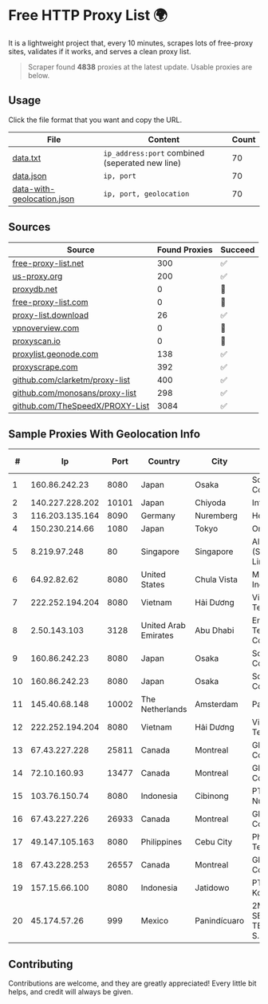 
# Free HTTP Proxy List 🌍

It is a lightweight project that, every 10 minutes, scrapes lots of free-proxy sites, validates if it works, and serves a clean proxy list.


> Scraper found **4838** proxies at the latest update. Usable proxies are below.

## Usage

Click the file format that you want and copy the URL.


|File|Content|Count|
|----|-------|-----|
|[data.txt](https://raw.githubusercontent.com/themiralay/Proxy-List-World/master/data.txt)|`ip_address:port` combined (seperated new line)|70|
|[data.json](https://raw.githubusercontent.com/themiralay/Proxy-List-World/master/data.json)|`ip, port`|70|
|[data-with-geolocation.json](https://raw.githubusercontent.com/themiralay/Proxy-List-World/master/data-with-geolocation.json)|`ip, port, geolocation`|70|

## Sources

|Source|Found Proxies|Succeed|
|------|-------------|-------|
|[free-proxy-list.net](https://free-proxy-list.net)|300|✅|
|[us-proxy.org](https://www.us-proxy.org)|200|✅|
|[proxydb.net](http://proxydb.net)|0|🚫|
|[free-proxy-list.com](https://free-proxy-list.com/?page=&port=&type%5B%5D=http&type%5B%5D=https&up_time=0&search=Search)|0|🚫|
|[proxy-list.download](https://www.proxy-list.download/HTTP)|26|✅|
|[vpnoverview.com](https://vpnoverview.com/privacy/anonymous-browsing/free-proxy-servers)|0|🚫|
|[proxyscan.io](https://www.proxyscan.io)|0|🚫|
|[proxylist.geonode.com](https://proxylist.geonode.com/api/proxy-list?limit=300&page=1&sort_by=lastChecked&sort_type=desc&protocols=http,https)|138|✅|
|[proxyscrape.com](https://api.proxyscrape.com/v2/?request=displayproxies&protocol=http&timeout=10000&country=all&ssl=all&anonymity=all)|392|✅|
|[github.com/clarketm/proxy-list](https://raw.githubusercontent.com/clarketm/proxy-list/master/proxy-list-raw.txt)|400|✅|
|[github.com/monosans/proxy-list](https://raw.githubusercontent.com/monosans/proxy-list/main/proxies/http.txt)|298|✅|
|[github.com/TheSpeedX/PROXY-List](https://raw.githubusercontent.com/TheSpeedX/PROXY-List/master/http.txt)|3084|✅|


## Sample Proxies With Geolocation Info

|#|Ip|Port|Country|City|Internet Service Provider|
|-|--|----|-------|----|-------------------------|
|1|160.86.242.23|8080|Japan|Osaka|Sony Network Communications Inc|
|2|140.227.228.202|10101|Japan|Chiyoda|InfoSphere|
|3|116.203.135.164|8090|Germany|Nuremberg|Hetzner Online GmbH|
|4|150.230.214.66|1080|Japan|Tokyo|Oracle Corporation|
|5|8.219.97.248|80|Singapore|Singapore|Alibaba Cloud (Singapore) Private Limited|
|6|64.92.82.62|8080|United States|Chula Vista|Momentum Telecom, Inc.|
|7|222.252.194.204|8080|Vietnam|Hải Dương|VietNam Post and Telecom Corporation|
|8|2.50.143.103|3128|United Arab Emirates|Abu Dhabi|Emirates Telecommunications Corporation|
|9|160.86.242.23|8080|Japan|Osaka|Sony Network Communications Inc|
|10|160.86.242.23|8080|Japan|Osaka|Sony Network Communications Inc|
|11|145.40.68.148|10002|The Netherlands|Amsterdam|Packet Host, Inc.|
|12|222.252.194.204|8080|Vietnam|Hải Dương|VietNam Post and Telecom Corporation|
|13|67.43.227.228|25811|Canada|Montreal|GloboTech Communications|
|14|72.10.160.93|13477|Canada|Montreal|GloboTech Communications|
|15|103.76.150.74|8080|Indonesia|Cibinong|PT. Java Digital Nusantara|
|16|67.43.227.226|26933|Canada|Montreal|GloboTech Communications|
|17|49.147.105.163|8080|Philippines|Cebu City|Philippine Long Distance Telephone Co.|
|18|67.43.228.253|26557|Canada|Montreal|GloboTech Communications|
|19|157.15.66.100|8080|Indonesia|Jatidowo|PT Trimitra Aditama Koneksindo|
|20|45.174.57.26|999|Mexico|Panindícuaro|2M INGENIERIA Y SERVICIOS EN TELECOMUNICACIONES S.A. DE C.V|



## Contributing

Contributions are welcome, and they are greatly appreciated! Every
little bit helps, and credit will always be given.

